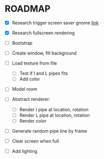 # ROADMAP

- [x] Research trigger screen saver gnome [link](https://github.com/pgn674/xscreensaver-wayland-enhancement)
- [x] Research fullscreen rendering

- [ ] Bootstrap
- [ ] Create window, fill background
- [ ] Load texture from file
    - [ ] Test if I and L pipes fits
    - [ ] Add color
- [ ] Model room
- [ ] Abstract renderer:
    - [ ] Render I pipe at location, rotation
    - [ ] Render L pipe at location, rotation
    - [ ] Render color
- [ ] Generate random pipe line by frame  
- [ ] Clear screen when full
- [ ] Add lighting
